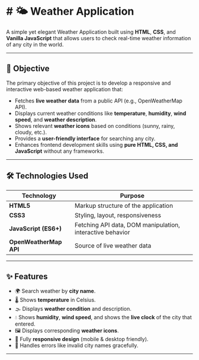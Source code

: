 # # 🌤️ Weather Application

A simple yet elegant Weather Application built using **HTML**, **CSS**, and **Vanilla JavaScript** that allows users to check real-time weather information of any city in the world.

---

## 🚀 Objective

The primary objective of this project is to develop a responsive and interactive web-based weather application that:

- Fetches **live weather data** from a public API (e.g., OpenWeatherMap API).
- Displays current weather conditions like **temperature**, **humidity**, **wind speed**, and **weather description**.
- Shows relevant **weather icons** based on conditions (sunny, rainy, cloudy, etc.).
- Provides a **user-friendly interface** for searching any city.
- Enhances frontend development skills using **pure HTML, CSS, and JavaScript** without any frameworks.

---

## 🛠️ Technologies Used

| Technology | Purpose |
|------------|---------|
| **HTML5**  | Markup structure of the application |
| **CSS3**   | Styling, layout, responsiveness |
| **JavaScript (ES6+)** | Fetching API data, DOM manipulation, interactive behavior |
| **OpenWeatherMap API** | Source of live weather data |

---

## ✨ Features

- 🌍 Search weather by **city name**.
- 🌡️ Shows **temperature** in Celsius.
- 🌫️ Displays **weather condition** and description.
- 💧 Shows **humidity**, **wind speed**, and shows the **live clock** of the city that entered.
- 🖼️ Displays corresponding **weather icons**.
- 📱 Fully **responsive design** (mobile & desktop friendly).
- 🚫 Handles errors like invalid city names gracefully.

---
